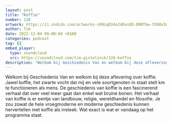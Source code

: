 ```yaml
---
layout: post
title: "Koffie"
number: 126
artwork: https://i1.sndcdn.com/artworks-n99iqEX4oJ4DxnUD-OM0TGw-t500x500.jpg
author: Tim
date: 2022-12-04 09:00:04 +0100
categories: podcast
tag: []
embed_player:
  type: soundcloud
  src: https://soundcloud.com/tim-gistelinck/126-koffie
description: "Welkom bij Geschiedenis Van en welkom bij deze aflevering over koffie."
---
```

Welkom bij Geschiedenis Van en welkom bij deze aflevering over koffie. Jawel koffie, het zwarte vocht dat mij en vele soortgenoten in staat stelt km te functioneren als mens. De geschiedenis van koffie is een fascinerend verhaal dat over veel meer gaat dan enkel wat bruine bonen. Het verhaal van koffie is er eentje van landbouw, religie, wereldhandel en filosofie. Je zou zowat de hele vroegmoderne en moderne geschiedenis kunnen hervertellen met koffie als insteek. Wat exact is wat er vandaag op het programma staat.